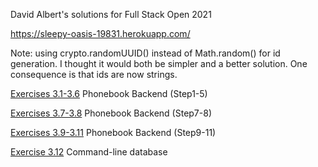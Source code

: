 David Albert's solutions for Full Stack Open 2021

https://sleepy-oasis-19831.herokuapp.com/

Note: using crypto.randomUUID() instead of Math.random() for id generation. I thought it would both be simpler and a better solution. One consequence is that ids are now strings.

[Exercises 3.1-3.6](https://fullstackopen.com/en/part3/node_js_and_express#exercises-3-1-3-6) Phonebook Backend (Step1-5)

[Exercises 3.7-3.8](https://fullstackopen.com/en/part3/node_js_and_express#exercises-3-7-3-8) Phonebook Backend (Step7-8)

[Exercises 3.9-3.11](https://fullstackopen.com/en/part3/deploying_app_to_internet#exercises-3-9-3-11) Phonebook Backend (Step9-11)

[Exercise 3.12](https://fullstackopen.com/en/part3/saving_data_to_mongo_db#exercise-3-12) Command-line database